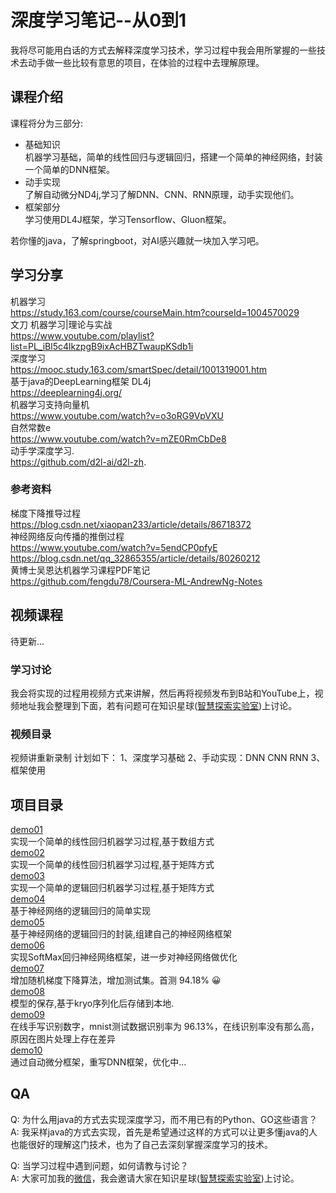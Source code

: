 # 深度学习笔记--从0到1
我将尽可能用白话的方式去解释深度学习技术，学习过程中我会用所掌握的一些技术去动手做一些比较有意思的项目，在体验的过程中去理解原理。

## 课程介绍
课程将分为三部分:
* 基础知识  
    机器学习基础，简单的线性回归与逻辑回归，搭建一个简单的神经网络，封装一个简单的DNN框架。 
* 动手实现   
    了解自动微分ND4j,学习了解DNN、CNN、RNN原理，动手实现他们。
* 框架部分  
    学习使用DL4J框架，学习Tensorflow、Gluon框架。
    
若你懂的java，了解springboot，对AI感兴趣就一块加入学习吧。

## 学习分享   

机器学习  
https://study.163.com/course/courseMain.htm?courseId=1004570029   
文刀 机器学习|理论与实战  
https://www.youtube.com/playlist?list=PL_iBl5c4lkzpgB9ixAcHBZTwaupKSdb1i   
深度学习   
https://mooc.study.163.com/smartSpec/detail/1001319001.htm  
基于java的DeepLearning框架 DL4j  
https://deeplearning4j.org/   
机器学习支持向量机   
https://www.youtube.com/watch?v=o3oRG9VpVXU   
自然常数e   
https://www.youtube.com/watch?v=mZE0RmCbDe8    
动手学深度学习.  
https://github.com/d2l-ai/d2l-zh.   
      

### 参考资料
梯度下降推导过程  
https://blog.csdn.net/xiaopan233/article/details/86718372  
神经网络反向传播的推倒过程  
https://www.youtube.com/watch?v=5endCP0pfyE  
https://blog.csdn.net/qq_32865355/article/details/80260212  
黄博士吴恩达机器学习课程PDF笔记  
https://github.com/fengdu78/Coursera-ML-AndrewNg-Notes  


## 视频课程

待更新...


### 学习讨论
我会将实现的过程用视频方式来讲解，然后再将视频发布到B站和YouTube上，视频地址我会整理到下面，若有问题可在知识星球([智慧探索实验室](images/discuss.jpg))上讨论。

### 视频目录
视频讲重新录制
计划如下：
1、深度学习基础
2、手动实现：DNN CNN RNN
3、框架使用

## 项目目录
[demo01](demo01)   
实现一个简单的线性回归机器学习过程,基于数组方式    
[demo02](demo02)    
实现一个简单的线性回归机器学习过程,基于矩阵方式    
[demo03](demo03)    
实现一个简单的逻辑回归机器学习过程,基于矩阵方式   
[demo04](demo04)    
基于神经网络的逻辑回归的简单实现   
[demo05](demo05)      
基于神经网络的逻辑回归的封装,组建自己的神经网络框架   
[demo06](demo06)      
实现SoftMax回归神经网络框架，进一步对神经网络做优化   
[demo07](demo07)      
增加随机梯度下降算法，增加测试集。首测 94.18% 😀       
[demo08](demo08)      
模型的保存,基于kryo序列化后存储到本地.        
[demo09](demo09)      
在线手写识别数字，mnist测试数据识别率为 96.13%，在线识别率没有那么高，原因在图片处理上存在差异          
[demo10](demo10)     
通过自动微分框架，重写DNN框架，优化中...   

## QA
Q: 为什么用java的方式去实现深度学习，而不用已有的Python、GO这些语言？  
A: 我采样java的方式去实现，首先是希望通过这样的方式可以让更多懂java的人也能很好的理解这门技术，也为了自己去深刻掌握深度学习的技术。

Q: 当学习过程中遇到问题，如何请教与讨论？  
A: 大家可加我的[微信](images/weixin.jpeg)，我会邀请大家在知识星球([智慧探索实验室](images/discuss.jpg))上讨论。  

